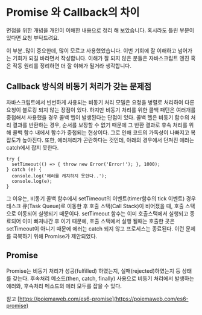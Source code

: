 # Promise 와 Callback의 차이

면접을 위한 개념을 개인이 이해한 내용으로 정리 해 보았습니다. 혹시라도 틀린 부분이 있다면 요청 부탁드려요.

이 부분..많이 중요한데, 많이 모르고 사용했었습니다. 이번 기회에 잘 이해하고 넘어가는 기회가 되길 바라면서 작성합니다. 이해가 잘 되지 않은 분들은 자바스크립트 엔진 혹은 작동 원리를 정리하면 더 잘 이해가 될거라 생각합니다.

## Callback 방식의 비동기 처리가 갖는 문제점

자바스크립트에서 빈번하게 사용되는 비동기 처리 모델은 요청을 병렬로 처리하여 다른 요청이 블로킹 되지 않는 장점이 있다.
하지만 비동기 처리를 위한 콜백 패턴은 여러개를 중첩해서 사용했을 경우 콜백 헬이 발생된다는 단점이 있다. 콜백 헬은 비동기 함수의 처리 결과를 반환하는 경우, 순서를 보장할 수 없기 때문에 그 반환 결과로 후속 처리를 위해 콜백 함수 내에서 함수가 중첩되는 현상이다. 그로 인해 코드의 가독성이 나빠지고 복잡도가 높아진다.
또한, 에러처리가 곤란하다는 것인데, 아래의 경우에서 던져진 에러는 catch에서 잡지 못한다.

```
try {
  setTimeout(() => { throw new Error('Error!'); }, 1000);
} catch (e) {
  console.log('에러를 캐치하지 못한다..');
  console.log(e);
}
```

그 이유는, 비동기 콜백 함수에서 setTimeout의 이벤트(timer함수의 tick 이벤트) 경우 태스크 큐(Task Queue)로 이동한 후 호출 스택(Call Stack)이 비어졌을 때, 호출 스택으로 이동되어 실행되기 때문이다. setTimeout 함수는 이미 호출스택에서 실행되고 종료되어 이미 빠져나간 후 이기 때문에, 호출 스택에서 실행 될때는 호출한 곳은 setTimeout이 아니기 때문에 에러는 catch 되지 않고 프로세스는 종료된다.
이런 문제를 극복하기 위해 Promise가 제안되었다.

## Promise

Promise는 비동기 처리가 성공(fulfilled) 하였는지, 실패(rejected)하였는지 등 상태를 갖는다. 후속처리 메소드(then, catch, finally) 사용으로 비동기 처리에서 발생하는 에러와, 후속처리 메소드의 에러 모두를 잡을 수 있다.

참고 [https://poiemaweb.com/es6-promise](https://poiemaweb.com/es6-promise)

